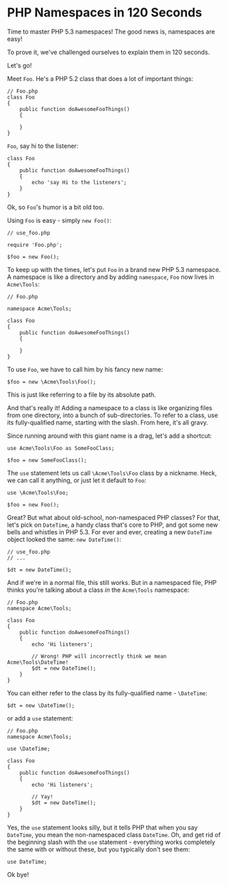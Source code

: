 PHP Namespaces in 120 Seconds
=============================

Time to master PHP 5.3 namespaces! The good news is, namespaces are easy!

To prove it, we've challenged ourselves to explain them in 120 seconds.

Let's go!

Meet `Foo`. He's a PHP 5.2 class that does a lot of important things:

    // Foo.php
    class Foo
    {
        public function doAwesomeFooThings()
        {

        }
    }

`Foo`, say hi to the listener:

    class Foo
    {
        public function doAwesomeFooThings()
        {
            echo 'say Hi to the listeners';
        }
    }

Ok, so `Foo`'s humor is a bit old too.

Using `Foo` is easy - simply `new Foo()`:

    // use_foo.php

    require 'Foo.php';

    $foo = new Foo();

To keep up with the times, let's put `Foo` in a brand new PHP 5.3 namespace.
A namespace is like a directory and by adding `namespace`, `Foo` now lives in
`Acme\Tools`:

    // Foo.php

    namespace Acme\Tools;

    class Foo
    {
        public function doAwesomeFooThings()
        {

        }
    }

To use `Foo`, we have to call him by his fancy new name:

    $foo = new \Acme\Tools\Foo();

This is just like referring to a file by its absolute path.

And that's really it! Adding a namespace to a class is like organizing files
from one directory, into a bunch of sub-directories. To refer to a class,
use its fully-qualified name, starting with the slash. From here, it's all
gravy.

Since running around with this giant name is a drag, let's add a shortcut:

    use Acme\Tools\Foo as SomeFooClass;

    $foo = new SomeFooClass();

The `use` statement lets us call `\Acme\Tools\Foo` class by a nickname.
Heck, we can call it anything, or just let it default to `Foo`:

    use \Acme\Tools\Foo;

    $foo = new Foo();

Great? But what about old-school, non-namespaced PHP classes? For that, let's
pick on `DateTime`, a handy class that's core to PHP, and got some new bells
and whistles in PHP 5.3. For ever and ever, creating a new `DateTime` object
looked the same: `new DateTime()`:

    // use_foo.php
    // ...

    $dt = new DateTime();

And if we're in a normal file, this still works. But in a namespaced file,
PHP thinks you're talking about a class *in* the `Acme\Tools` namespace:

    // Foo.php
    namespace Acme\Tools;

    class Foo
    {
        public function doAwesomeFooThings()
        {
            echo 'Hi listeners';

            // Wrong! PHP will incorrectly think we mean Acme\Tools\DateTime!
            $dt = new DateTime();
        }
    }

You can either refer to the class by its fully-qualified name - `\DateTime`:

    $dt = new \DateTime();

or add a `use` statement:

    // Foo.php
    namespace Acme\Tools;

    use \DateTime;

    class Foo
    {
        public function doAwesomeFooThings()
        {
            echo 'Hi listeners';

            // Yay!
            $dt = new DateTime();
        }
    }

Yes, the `use` statement looks silly, but it tells PHP that when you say
`DateTime`, you mean the non-namespaced class `DateTime`. Oh, and get rid of
the beginning slash with the `use` statement - everything works completely
the same with or without these, but you typically don't see them:

    use DateTime;

Ok bye!
